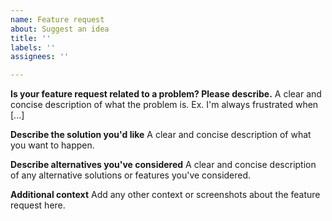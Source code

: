 ```yaml
---
name: Feature request
about: Suggest an idea
title: ''
labels: ''
assignees: ''

---
```


<!---
DO *NOT* REMOVE ANY COMMENTS IN THE ISSUE
-->

<!---
issue.type=feature
issue.repo=public
-->

**Is your feature request related to a problem? Please describe.**
A clear and concise description of what the problem is. Ex. I'm always frustrated when [...]

**Describe the solution you'd like**
A clear and concise description of what you want to happen.

**Describe alternatives you've considered**
A clear and concise description of any alternative solutions or features you've considered.

**Additional context**
Add any other context or screenshots about the feature request here.
